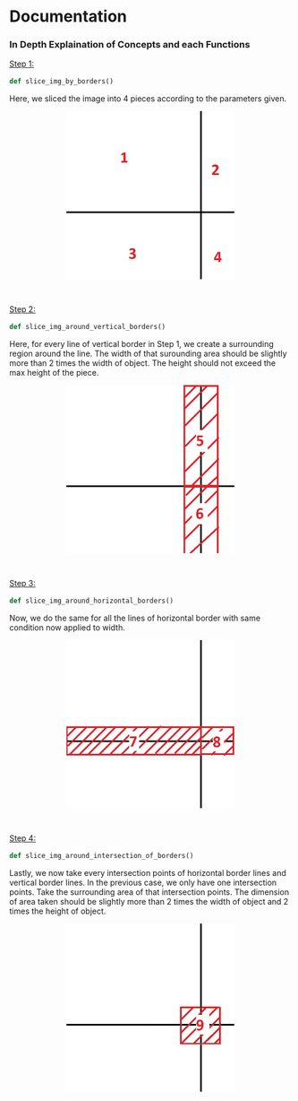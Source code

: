 Documentation 
=================
### In Depth Explaination of Concepts and each Functions
<u>Step 1:</u>
```python
def slice_img_by_borders() 
```
Here, we sliced the image into 4 pieces according to the parameters given.
<p align="center">
  <img height="300px" align="middle" src="image/step-1.jpg"/>
</p>
<br>

<u>Step 2:</u>
```python
def slice_img_around_vertical_borders()
```
Here, for every line of vertical border in Step 1, we create a surrounding region around the line. The width of that surounding area should be slightly more than 2 times the width of object. The height should not exceed the max height of the piece.

<p align="center">
  <img height="300px" align="middle" src="image/step-2b.jpg"/>
</p>
<br>

<u>Step 3:</u>
```python
def slice_img_around_horizontal_borders()
```
Now, we do the same for all the lines of horizontal border with same condition now applied to width.
<p align="center">
  <img height="300px" align="middle" src="image/step-3b.jpg"/>
</p>
<br>

<u>Step 4:</u>
```python
def slice_img_around_intersection_of_borders()
```
Lastly, we now take every intersection points of horizontal border lines and vertical border lines. In the previous case, we only have one intersection points. Take the surrounding area of that intersection points. The dimension of area taken should be slightly more than 2 times the width of object and 2 times the height of object.
<p align="center">
  <img height="300px" align="middle" src="image/step-4.jpg"/>
</p>
<br>